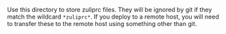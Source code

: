 Use this directory to store zuliprc files.  They will
be ignored by git if they match the wildcard `*zuliprc*`.
If you deploy to a remote host, you
will need to transfer these to the remote host using
something other than git.
